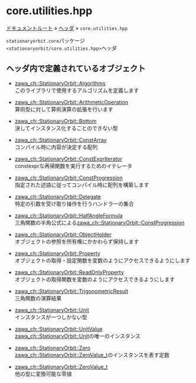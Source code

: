 # core.utilities.hpp

[ドキュメントルート](../../index.md) » [ヘッダ](../index.md) » `core.utilities.hpp`

`stationaryorbit.core`パッケージ  
`<stationaryorbit/core.utilities.hpp>`ヘッダ  

## ヘッダ内で定義されているオブジェクト

- [zawa_ch::StationaryOrbit::Algorithms](../../objects/core/algorithms.md)  
    このライブラリで使用するアルゴリズムを定義します

- [zawa_ch::StationaryOrbit::ArithmeticOperation](../../objects/core/arithmeticoperation.md)  
    算術型に対して算術演算の拡張を行います

- [zawa_ch::StationaryOrbit::Bottom](../../objects/core/bottom.md)  
    決してインスタンス化することのできない型

- [zawa_ch::StationaryOrbit::ConstArray](../../objects/core/constarray.md)  
    コンパイル時に内容が決定する配列

- [zawa_ch::StationaryOrbit::ConstExprIterator](../../objects/core/constexpriterator.md)  
    constexprな再帰関数を実行するためのイテレータ

- [zawa_ch::StationaryOrbit::ConstProgression](../../objects/core/constprogression.md)  
    指定された述語に従ってコンパイル時に配列を構築します

- [zawa_ch::StationaryOrbit::Delegate](../../objects/core/delegate.md)  
    特定の引数を受け取り操作を行うハンドラーの集合

- [zawa_ch::StationaryOrbit::HalfAngleFormula](../../objects/core/halfangleformula.md)  
    三角関数の半角公式による[zawa_ch::StationaryOrbit::ConstProgression](../../objects/core/constprogression.md)

- [zawa_ch::StationaryOrbit::ObjectHolder](../../objects/core/objectholder.md)  
    オブジェクトの参照を所有権にかかわらず保持します

- [zawa_ch::StationaryOrbit::Property](../../objects/core/property.md)  
    オブジェクトの取得・設定関数を変数のようにアクセスできるようにします

- [zawa_ch::StationaryOrbit::ReadOnlyProperty](../../objects/core/readonlyproperty.md)  
    オブジェクトの取得関数を変数のようにアクセスできるようにします

- [zawa_ch::StationaryOrbit::TrigonometricResult](../../objects/core/trigonometricresult.md)  
    三角関数の演算結果

- [zawa_ch::StationaryOrbit::Unit](../../objects/core/unit.md)  
    インスタンスが一つしかない型

- [zawa_ch::StationaryOrbit::UnitValue](../../objects/core/unit.md)  
    [zawa_ch::StationaryOrbit::Unit](../../objects/core/unit.md)の唯一のインスタンス

- [zawa_ch::StationaryOrbit::Zero](../../objects/core/zero.md)  
    [zawa_ch::StationaryOrbit::ZeroValue_t](../../objects/core/zerovalue.md)のインスタンスを表す定数

- [zawa_ch::StationaryOrbit::ZeroValue_t](../../objects/core/zerovalue.md)  
    他の型に変換可能な零値
